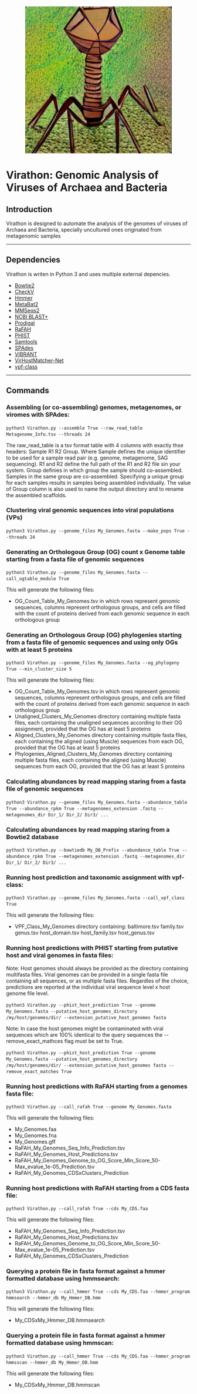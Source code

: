 <p align="center">
  <img src="https://github.com/felipehcoutinho/virathon/blob/main/Virathon_Logo_by_Craiyon.png" width="400" height="400" alt="Virathon logo generated with Craiyon"/>
</p>

# Virathon: Genomic Analysis of Viruses of Archaea and Bacteria

## Introduction

Virathon is designed to automate the analysis of the genomes of viruses of Archaea and Bacteria, specially uncultured ones originated from metagenomic samples

***

## Dependencies
Virathon is writen in Python 3 and uses multiple external depencies.

- [Bowtie2](https://sourceforge.net/projects/bowtie-bio/files/bowtie2/2.4.2/)
- [CheckV](https://bitbucket.org/berkeleylab/checkv/src/master/)
- [Hmmer](https://github.com/EddyRivasLab/hmmer)
- [MetaBat2](https://bitbucket.org/berkeleylab/metabat/src/master/)
- [MMSeqs2](https://github.com/soedinglab/MMseqs2)
- [NCBI BLAST+](https://blast.ncbi.nlm.nih.gov/Blast.cgi?PAGE_TYPE=BlastDocs&DOC_TYPE=Download)
- [Prodigal](https://github.com/hyattpd/Prodigal)
- [RaFAH](https://sourceforge.net/projects/rafah/)
- [PHIST](https://github.com/refresh-bio/PHIST)
- [Samtools](http://www.htslib.org/)
- [SPAdes](https://github.com/ablab/spades)
- [VIBRANT](https://github.com/AnantharamanLab/VIBRANT)
- [VirHostMatcher-Net](https://github.com/WeiliWw/VirHostMatcher-Net)
- [vpf-class](https://github.com/biocom-uib/vpf-tools)

***

## Commands

### Assembling (or co-assembling) genomes, metagenomes, or viromes with SPAdes:
`python3 Virathon.py --assemble True --raw_read_table Metagenome_Info.tsv --threads 24`

The raw_read_table is a tsv format table with 4 columns with exactly thse headers: Sample R1 R2 Group. Where Sample defines the unique identifier to be used for a sample read pair (e.g. genome, metagenome, SAG sequencing). R1 and R2 define the full path of the R1 and R2 file sin your system. Group definies in which group the sample should co-assembled. Samples in the same group are co-assembled. Specifying a unique group for each samples results in samples being assembled individually. The value of Group column is also used to name the output directory and to rename the assembled scaffolds. 

### Clustering viral genomic sequences into viral populations (VPs)
`python3 Virathon.py --genome_files My_Genomes.fasta --make_pops True --threads 24`

###	Generating an Orthologous Group (OG) count x Genome table starting from a fasta file of genomic sequences
`python3 Virathon.py --genome_files My_Genomes.fasta --call_ogtable_module True`

This will generate the following files:
-  OG_Count_Table_My_Genomes.tsv in which rows represent genomic sequences, columns represent orthologous groups, and cells are filled with the count of proteins derived from each genomic sequence in each orthologous group

###	Generating an Orthologous Group (OG) phylogenies starting from a fasta file of genomic sequences and using only OGs with at least 5 proteins
`python3 Virathon.py --genome_files My_Genomes.fasta --og_phylogeny True --min_cluster_size 5`

This will generate the following files:
-  OG_Count_Table_My_Genomes.tsv in which rows represent genomic sequences, columns represent orthologous groups, and cells are filled with the count of proteins derived from each genomic sequence in each orthologous group
-  Unaligned_Clusters_My_Genomes directory containing multiple fasta files, each containing the unaligned sequences according to their OG assignment, provided that the OG has at least 5 proteins
-  Aligned_Clusters_My_Genomes directory containing multiple fasta files, each containing the aligned (using Muscle) sequences from each OG, provided that the OG has at least 5 proteins
-  Phylogenies_Aligned_Clusters_My_Genomes directory containing multiple fasta files, each containing the aligned (using Muscle) sequences from each OG, provided that the OG has at least 5 proteins 

### Calculating abundances by read mapping staring from a fasta file of genomic sequences
`python3 Virathon.py --genome_files My_Genomes.fasta --abundance_table True --abundance_rpkm True --metagenomes_extension .fastq --metagenomes_dir Dir_1/ Dir_2/ Dir3/ ...`

### Calculating abundances by read mapping staring from a Bowtie2 database
`python3 Virathon.py --bowtiedb My_DB_Prefix --abundance_table True --abundance_rpkm True --metagenomes_extension .fastq --metagenomes_dir Dir_1/ Dir_2/ Dir3/ ...`

### Running host prediction and taxonomic assignment with vpf-class:
`python3 Virathon.py --genome_files My_Genomes.fasta --call_vpf_class True`

This will generate the following files:
-  VPF_Class_My_Genomes directory containing: baltimore.tsv  family.tsv  genus.tsv  host_domain.tsv  host_family.tsv  host_genus.tsv

### Running host predictions with PHIST starting from putative host and viral genomes in fasta files:
Note: Host genomes should always be provided as the directory containing multifasta files. Viral genomes can be provided in a single fasta file containing all sequences, or as multiple fasta files. Regardles of the choice, predictions are reported at the individual viral sequence level x host genome file level.

`python3 Virathon.py --phist_host_prediction True --genome My_Genomes.fasta --putative_host_genomes_directory /my/host/genomes/dir/ --extension_putative_host_genomes fasta`

Note: In case the host genomes might be contaminated with viral sequences which are 100% identical to the query sequences the --remove_exact_mathces flag must be set to True.

`python3 Virathon.py --phist_host_prediction True --genome My_Genomes.fasta --putative_host_genomes_directory /my/host/genomes/dir/ --extension_putative_host_genomes fasta --remove_exact_matches True`

### Running host predictions with RaFAH starting from a genomes fasta file:
`python3 Virathon.py --call_rafah True --genome My_Genomes.fasta`

This will generate the following files:
- My_Genomes.faa
- My_Genomes.fna
- My_Genomes.gff
- RaFAH_My_Genomes_Seq_Info_Prediction.tsv
- RaFAH_My_Genomes_Host_Predictions.tsv
- RaFAH_My_Genomes_Genome_to_OG_Score_Min_Score_50-Max_evalue_1e-05_Prediction.tsv
- RaFAH_My_Genomes_CDSxClusters_Prediction

### Running host predictions with RaFAH starting from a CDS fasta file:
`python3 Virathon.py --call_rafah True --cds My_CDS.faa`

This will generate the following files:
- RaFAH_My_Genomes_Seq_Info_Prediction.tsv
- RaFAH_My_Genomes_Host_Predictions.tsv
- RaFAH_My_Genomes_Genome_to_OG_Score_Min_Score_50-Max_evalue_1e-05_Prediction.tsv
- RaFAH_My_Genomes_CDSxClusters_Prediction

### Querying a protein file in fasta format against a hmmer formatted database using hmmsearch:
`python3 Virathon.py --call_hmmer True --cds My_CDS.faa --hmmer_program hmmsearch --hmmer_db My_Hmmer_DB.hmm`

This will generate the following files:
- My_CDSxMy_Hmmer_DB.hmmsearch

### Querying a protein file in fasta format against a hmmer formatted database using hmmscan:
`python3 Virathon.py --call_hmmer True --cds My_CDS.faa --hmmer_program hmmsscan --hmmer_db My_Hmmer_DB.hmm`

This will generate the following files:
- My_CDSxMy_Hmmer_DB.hmmscan

